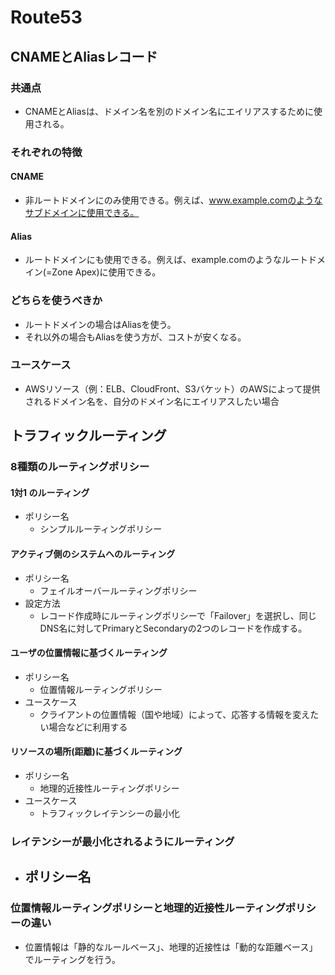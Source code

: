 
# Route53

## CNAMEとAliasレコード
### 共通点
- CNAMEとAliasは、ドメイン名を別のドメイン名にエイリアスするために使用される。

### それぞれの特徴
#### CNAME
- 非ルートドメインにのみ使用できる。例えば、www.example.comのようなサブドメインに使用できる。
#### Alias
- ルートドメインにも使用できる。例えば、example.comのようなルートドメイン(=Zone Apex)に使用できる。

### どちらを使うべきか
- ルートドメインの場合はAliasを使う。
- それ以外の場合もAliasを使う方が、コストが安くなる。

### ユースケース

- AWSリソース（例：ELB、CloudFront、S3バケット）のAWSによって提供されるドメイン名を、自分のドメイン名にエイリアスしたい場合

## トラフィックルーティング

### 8種類のルーティングポリシー

#### 1対1 のルーティング
- ポリシー名
  - シンプルルーティングポリシー

#### アクティブ側のシステムへのルーティング
- ポリシー名
  - フェイルオーバールーティングポリシー
- 設定方法
  - レコード作成時にルーティングポリシーで「Failover」を選択し、同じDNS名に対してPrimaryとSecondaryの2つのレコードを作成する。

#### ユーザの位置情報に基づくルーティング
- ポリシー名
  - 位置情報ルーティングポリシー
- ユースケース
  - クライアントの位置情報（国や地域）によって、応答する情報を変えたい場合などに利用する

#### リソースの場所(距離)に基づくルーティング
- ポリシー名
  - 地理的近接性ルーティングポリシー
- ユースケース
  - トラフィックレイテンシーの最小化

### レイテンシーが最小化されるようにルーティング
- ポリシー名
  - 
### 位置情報ルーティングポリシーと地理的近接性ルーティングポリシーの違い
- 位置情報は「静的なルールベース」、地理的近接性は「動的な距離ベース」でルーティングを行う。
